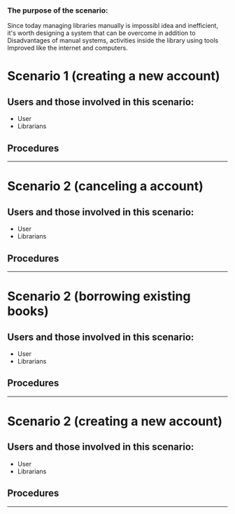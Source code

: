 ### The purpose of the scenario:

Since today managing libraries manually is impossibl idea and inefficient, it's worth designing a system that can be overcome in addition to Disadvantages of manual systems, activities inside the library using tools Improved like the internet and computers. 

# Scenario 1 (creating a new account)
## Users and those involved in this scenario:
* User
* Librarians 

## Procedures


--------------------------------------------------------------
# Scenario 2 (canceling a account)
## Users and those involved in this scenario:
* User
* Librarians 

## Procedures


---------------------------------------------------------------
# Scenario 2 (borrowing existing books)
## Users and those involved in this scenario:
* User
* Librarians 

## Procedures


---------------------------------------------------------------
# Scenario 2 (creating a new account)
## Users and those involved in this scenario:
* User
* Librarians 

## Procedures


----------------------------------------------------------------